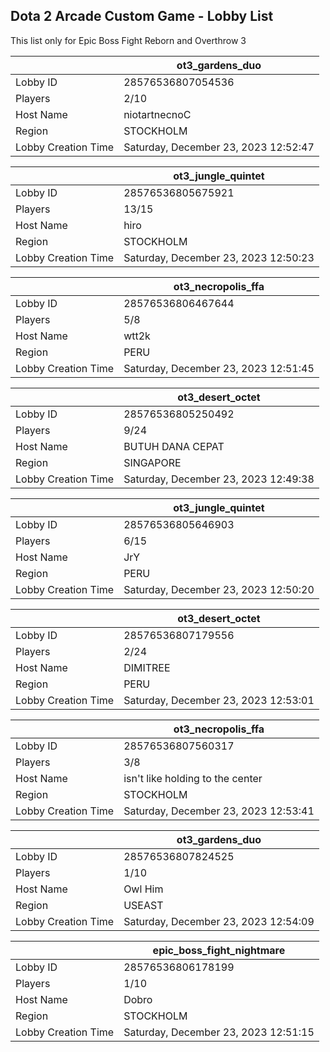 ## Dota 2 Arcade Custom Game - Lobby List

This list only for Epic Boss Fight Reborn and Overthrow 3

|  | ot3_gardens_duo |
| ------ | ------ |
| Lobby ID | 28576536807054536 |
| Players | 2/10 |
| Host Name | niotartnecnoC |
| Region | STOCKHOLM |
| Lobby Creation Time | Saturday, December 23, 2023 12:52:47 |


|  | ot3_jungle_quintet |
| ------ | ------ |
| Lobby ID | 28576536805675921 |
| Players | 13/15 |
| Host Name | hiro |
| Region | STOCKHOLM |
| Lobby Creation Time | Saturday, December 23, 2023 12:50:23 |


|  | ot3_necropolis_ffa |
| ------ | ------ |
| Lobby ID | 28576536806467644 |
| Players | 5/8 |
| Host Name | wtt2k |
| Region | PERU |
| Lobby Creation Time | Saturday, December 23, 2023 12:51:45 |


|  | ot3_desert_octet |
| ------ | ------ |
| Lobby ID | 28576536805250492 |
| Players | 9/24 |
| Host Name | BUTUH DANA CEPAT |
| Region | SINGAPORE |
| Lobby Creation Time | Saturday, December 23, 2023 12:49:38 |


|  | ot3_jungle_quintet |
| ------ | ------ |
| Lobby ID | 28576536805646903 |
| Players | 6/15 |
| Host Name | JrY |
| Region | PERU |
| Lobby Creation Time | Saturday, December 23, 2023 12:50:20 |


|  | ot3_desert_octet |
| ------ | ------ |
| Lobby ID | 28576536807179556 |
| Players | 2/24 |
| Host Name | DIMITREE |
| Region | PERU |
| Lobby Creation Time | Saturday, December 23, 2023 12:53:01 |


|  | ot3_necropolis_ffa |
| ------ | ------ |
| Lobby ID | 28576536807560317 |
| Players | 3/8 |
| Host Name | isn't like holding to the center |
| Region | STOCKHOLM |
| Lobby Creation Time | Saturday, December 23, 2023 12:53:41 |


|  | ot3_gardens_duo |
| ------ | ------ |
| Lobby ID | 28576536807824525 |
| Players | 1/10 |
| Host Name | Owl Him |
| Region | USEAST |
| Lobby Creation Time | Saturday, December 23, 2023 12:54:09 |


|  | epic_boss_fight_nightmare |
| ------ | ------ |
| Lobby ID | 28576536806178199 |
| Players | 1/10 |
| Host Name | Dobro |
| Region | STOCKHOLM |
| Lobby Creation Time | Saturday, December 23, 2023 12:51:15 |


